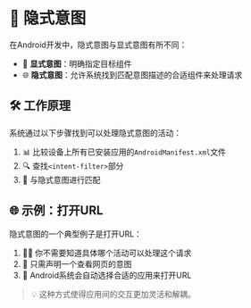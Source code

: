 # 🔄 隐式意图

在Android开发中，隐式意图与显式意图有所不同：

- 🎯 **显式意图**：明确指定目标组件
- 🌐 **隐式意图**：允许系统找到匹配意图描述的合适组件来处理请求

## 🛠️ 工作原理

系统通过以下步骤找到可以处理隐式意图的活动：

1. 📊 比较设备上所有已安装应用的`AndroidManifest.xml`文件
2. 🔍 查找`<intent-filter>`部分
3. 🔗 与隐式意图进行匹配

## 🌐 示例：打开URL

隐式意图的一个典型例子是打开URL：

1. 🤷‍♂️ 你不需要知道具体哪个活动可以处理这个请求
2. 📝 只需声明一个查看网页的意图
3. 🤖 Android系统会自动选择合适的应用来打开URL

> 💡 这种方式使得应用间的交互更加灵活和解耦。
